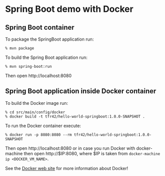 # Spring Boot demo with Docker

## Spring Boot container

To package the SpringBoot application run:

    % mvn package

To build the Spring Boot application run:
 
    % mvn spring-boot:run
    
Then open http://localhost:8080

## Spring Boot application inside Docker container

To build the Docker image run:

    % cd src/main/config/docker
    % docker build -t tfr42/hello-world-springboot:1.0.0-SNAPSHOT .

To run the Docker container execute:
    
    % docker run -p 8080:8080 --rm tfr42/hello-world-springboot:1.0.0-SNAPSHOT
     
Then open http://localhost:8080 or in case you run Docker with docker-machine then open http://$IP:8080, where $IP
     is taken from ```docker-machine ip <DOCKER_VM_NAME>```.

See the [Docker web site](https://www.docker.com/) for more information about Docker! 